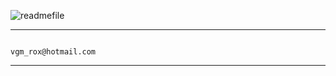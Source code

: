 ![readmefile](https://user-images.githubusercontent.com/103270117/179654115-de41962b-a952-41c1-811b-29b7a9969307.png)

<hr>
<p>

                                                           vgm_rox@hotmail.com
</p>
<hr>



